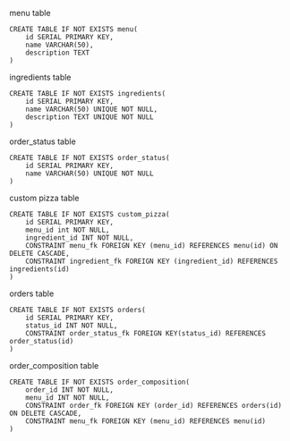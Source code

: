 menu table
```roomsql
CREATE TABLE IF NOT EXISTS menu(
    id SERIAL PRIMARY KEY,
    name VARCHAR(50),
    description TEXT
)
```
ingredients table
```roomsql
CREATE TABLE IF NOT EXISTS ingredients(
    id SERIAL PRIMARY KEY,
    name VARCHAR(50) UNIQUE NOT NULL,
    description TEXT UNIQUE NOT NULL
)
```
order_status table
```roomsql
CREATE TABLE IF NOT EXISTS order_status(
    id SERIAL PRIMARY KEY,
    name VARCHAR(50) UNIQUE NOT NULL
)
```
custom pizza table
```roomsql
CREATE TABLE IF NOT EXISTS custom_pizza(
    id SERIAL PRIMARY KEY,
    menu_id int NOT NULL,
    ingredient_id INT NOT NULL,
    CONSTRAINT menu_fk FOREIGN KEY (menu_id) REFERENCES menu(id) ON DELETE CASCADE,
    CONSTRAINT ingredient_fk FOREIGN KEY (ingredient_id) REFERENCES ingredients(id)
)
```

orders table
```roomsql
CREATE TABLE IF NOT EXISTS orders(
    id SERIAL PRIMARY KEY,
    status_id INT NOT NULL,
    CONSTRAINT order_status_fk FOREIGN KEY(status_id) REFERENCES order_status(id)
)
```
    
order_composition table
```roomsql
CREATE TABLE IF NOT EXISTS order_composition(
    order_id INT NOT NULL,
    menu_id INT NOT NULL,
    CONSTRAINT order_fk FOREIGN KEY (order_id) REFERENCES orders(id) ON DELETE CASCADE,
    CONSTRAINT menu_fk FOREIGN KEY (menu_id) REFERENCES menu(id)
)
```